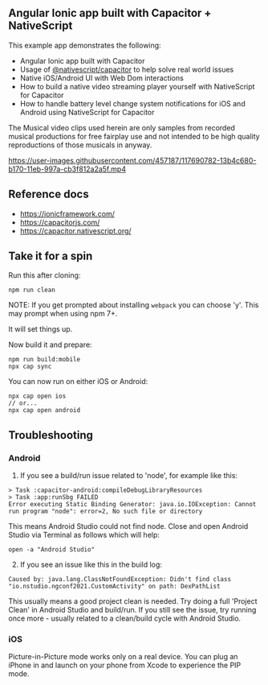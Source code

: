 ## Angular Ionic app built with Capacitor + NativeScript

This example app demonstrates the following:

* Angular Ionic app built with Capacitor
* Usage of [@nativescript/capacitor](https://capacitor.nativescript.org/) to help solve real world issues
* Native iOS/Android UI with Web Dom interactions
* How to build a native video streaming player yourself with NativeScript for Capacitor
* How to handle battery level change system notifications for iOS and Android using NativeScript for Capacitor

The Musical video clips used herein are only samples from recorded musical productions for free fairplay use and not intended to be high quality reproductions of those musicals in anyway.

https://user-images.githubusercontent.com/457187/117690782-13b4c680-b170-11eb-997a-cb3f812a2a5f.mp4

## Reference docs

* https://ionicframework.com/
* https://capacitorjs.com/
* https://capacitor.nativescript.org/

## Take it for a spin

Run this after cloning:

```
npm run clean
```

NOTE: If you get prompted about installing `webpack` you can choose 'y'. This may prompt when using npm 7+.

It will set things up.

Now build it and prepare:

```
npm run build:mobile
npx cap sync
```

You can now run on either iOS or Android:

```
npx cap open ios
// or...
npx cap open android
```

## Troubleshooting 

### Android

1. If you see a build/run issue related to 'node', for example like this:

```
> Task :capacitor-android:compileDebugLibraryResources
> Task :app:runSbg FAILED
Error executing Static Binding Generator: java.io.IOException: Cannot run program "node": error=2, No such file or directory
```

This means Android Studio could not find node. Close and open Android Studio via Terminal as follows which will help:

```
open -a "Android Studio"
```

2. If you see an issue like this in the build log:

```
Caused by: java.lang.ClassNotFoundException: Didn't find class "io.nstudio.ngconf2021.CustomActivity" on path: DexPathList
```

This usually means a good project clean is needed. Try doing a full 'Project Clean' in Android Studio and build/run. If you still see the issue, try running once more - usually related to a clean/build cycle with Android Studio.

### iOS

Picture-in-Picture mode works only on a real device. You can plug an iPhone in and launch on your phone from Xcode to experience the PIP mode.

